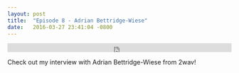 ```yaml
---
layout: post
title:  "Episode 8 - Adrian Bettridge-Wiese"
date:   2016-03-27 23:41:04 -0800
---
```


<iframe width="100%" height="20" scrolling="no" frameborder="no" src="https://w.soundcloud.com/player/?url=https%3A//api.soundcloud.com/tracks/262831411&amp;color=ff5500&amp;inverse=false&amp;auto_play=false&amp;show_user=true"></iframe>

Check out my interview with Adrian Bettridge-Wiese from 2wav!